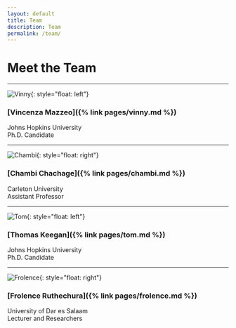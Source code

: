 ```yaml
---
layout: default
title: Team
description: Team
permalink: /team/
---
```

# Meet the Team

---
![Vinny]("../pages/images/vinny.jpeg"){: style="float: left"}
### [Vincenza Mazzeo]({% link pages/vinny.md %})  
Johns Hopkins University  
Ph.D. Candidate

---
![Chambi]("../pages/images/chambi.jpeg"){: style="float: right"}
### [Chambi Chachage]({% link pages/chambi.md %}) 
Carleton University  
Assistant Professor 

---
![Tom]("../pages/images/tom.jpeg"){: style="float: left"}
### [Thomas Keegan]({% link pages/tom.md %}) 
Johns Hopkins University  
Ph.D. Candidate

---
![Frolence]("../pages/images/frolence.jpeg"){: style="float: right"}
### [Frolence Ruthechura]({% link pages/frolence.md %})  
University of Dar es Salaam  
Lecturer and Researchers
 

